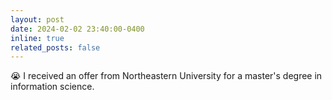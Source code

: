 ```yaml
---
layout: post
date: 2024-02-02 23:40:00-0400
inline: true
related_posts: false
---
```

😭 I received an offer from Northeastern University for a master's degree in information science.
